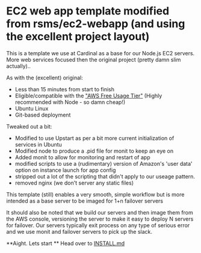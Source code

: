 # EC2 web app template modified from rsms/ec2-webapp (and using the excellent project layout)

This is a template we use at Cardinal as a base for our Node.js EC2 servers.  More web services focused then the original project (pretty damn slim actually)..

As with the (excellent) original:

- Less than 15 minutes from start to finish
- Eligible/compatible with the ["AWS Free Usage Tier"](http://aws.amazon.com/free/) (Highly recommended with Node - so damn cheap!)
- Ubuntu Linux
- Git-based deployment

Tweaked out a bit:

- Modified to use Upstart as per a bit more current initialization of services in Ubuntu
- Modified node to produce a .pid file for monit to keep an eye on
- Added monit to allow for monitoring and restart of app
- modified scripts to use a (rudimentary) version of Amazon's 'user data' option on instance launch for app config
- stripped out a lot of the scripting that didn't apply to our useage pattern.
- removed nginx (we don't server any static files)

This template (still) enables a very smooth, simple workflow but is more intended as a base server to be imaged for 1+n failover servers

It should also be noted that we build our servers and then image them from the AWS console, versioning the server to make it easy to deploy N servers for failover.  Our servers typically exit process on any type of serious error and we use monit and failover servers to pick up the slack.  

**Aight.  Lets start ** Head over to [INSTALL.md](https://github.com/ctmaclean/ec2-webapp/blob/master/INSTALL.md#readme)
